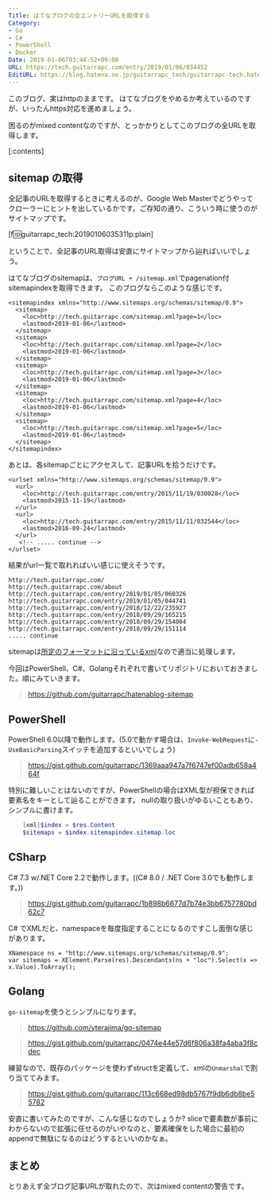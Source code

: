 ```yaml
---
Title: はてなブログの全エントリーURLを取得する
Category:
- Go
- C#
- PowerShell
- Docker
Date: 2019-01-06T03:44:52+09:00
URL: https://tech.guitarrapc.com/entry/2019/01/06/034452
EditURL: https://blog.hatena.ne.jp/guitarrapc_tech/guitarrapc-tech.hatenablog.com/atom/entry/10257846132698463031
---
```


このブログ、実はhttpのままです。
はてなブログをやめるか考えているのですが、いったんhttps対応を進めましょう。

困るのがmixed contentなのですが、とっかかりとしてこのブログの全URLを取得します。


[:contents]

## sitemap の取得

全記事のURLを取得するときに考えるのが、Google Web Masterでどうやってクローラーにヒントを出しているかです。ご存知の通り、こういう時に使うのがサイトマップです。

[f:id:guitarrapc_tech:20190106035311p:plain]

ということで、全記事のURL取得は安直にサイトマップから辿ればいいでしょう。

はてなブログのsitemapは、`ブログURL + /sitemap.xml`でpagenation付sitemapindexを取得できます。
このブログならこのような感じです。

```
<sitemapindex xmlns="http://www.sitemaps.org/schemas/sitemap/0.9">
  <sitemap>
    <loc>http://tech.guitarrapc.com/sitemap.xml?page=1</loc>
    <lastmod>2019-01-06</lastmod>
  </sitemap>
  <sitemap>
    <loc>http://tech.guitarrapc.com/sitemap.xml?page=2</loc>
    <lastmod>2019-01-06</lastmod>
  </sitemap>
  <sitemap>
    <loc>http://tech.guitarrapc.com/sitemap.xml?page=3</loc>
    <lastmod>2019-01-06</lastmod>
  </sitemap>
  <sitemap>
    <loc>http://tech.guitarrapc.com/sitemap.xml?page=4</loc>
    <lastmod>2019-01-06</lastmod>
  </sitemap>
  <sitemap>
    <loc>http://tech.guitarrapc.com/sitemap.xml?page=5</loc>
    <lastmod>2019-01-06</lastmod>
  </sitemap>
</sitemapindex>
```

あとは、各sitemapごとにアクセスして、記事URLを拾うだけです。

```
<urlset xmlns="http://www.sitemaps.org/schemas/sitemap/0.9">
  <url>
    <loc>http://tech.guitarrapc.com/entry/2015/11/19/030028</loc>
    <lastmod>2015-11-19</lastmod>
  </url>
  <url>
    <loc>http://tech.guitarrapc.com/entry/2015/11/11/032544</loc>
    <lastmod>2016-09-24</lastmod>
  </url>
   <!-- ..... continue -->
</urlset>
```

結果がurl一覧で取れればいい感じに使えそうです。

```
http://tech.guitarrapc.com/
http://tech.guitarrapc.com/about
http://tech.guitarrapc.com/entry/2019/01/05/060326
http://tech.guitarrapc.com/entry/2019/01/05/044741
http://tech.guitarrapc.com/entry/2018/12/22/235927
http://tech.guitarrapc.com/entry/2018/09/29/165215
http://tech.guitarrapc.com/entry/2018/09/29/154004
http://tech.guitarrapc.com/entry/2018/09/29/151114
..... continue
```

sitemapは[所定のフォーマットに沿っているxml](https://www.sitemaps.org/ja/protocol.html)なので適当に処理します。

今回はPowerShell、C#、Golangそれぞれで書いてリポジトリにおいておきました。順にみていきます。

> https://github.com/guitarrapc/hatenablog-sitemap

## PowerShell

PowerShell 6.0以降で動作します。(5.0で動かす場合は、`Invoke-WebRequest`に`-UseBasicParsing`スイッチを追加するといいでしょう)

> https://gist.github.com/guitarrapc/1369aaa947a7f6747ef00adb658a464f


特別に難しいことはないのですが、PowerShellの場合はXML型が担保できれば要素名をキーとして辿ることができます。
nullの取り扱いがゆるいこともあり、シンプルに書けます。

```ps1
    [xml]$index = $res.Content
    $sitemaps = $index.sitemapindex.sitemap.loc
```

## CSharp

C# 7.3 w/.NET Core 2.2で動作します。((C# 8.0 / .NET Core 3.0でも動作します。))

> https://gist.github.com/guitarrapc/1b898b6677d7b74e3bb6757780bd62c7

C# でXMLだと、namespaceを毎度指定することになるのですこし面倒な感じがあります。

```
XNamespace ns = "http://www.sitemaps.org/schemas/sitemap/0.9";
var sitemaps = XElement.Parse(res).Descendants(ns + "loc").Select(x => x.Value).ToArray();
```

## Golang

`go-sitemap`を使うとシンプルになります。

> https://github.com/yterajima/go-sitemap

> https://gist.github.com/guitarrapc/0474e44e57d6f806a38fa4aba3f8cdec


練習なので、既存のパッケージを使わずstructを定義して、xmlの`Unmarshal`で割り当ててみます。

> https://gist.github.com/guitarrapc/113c668ed98db5767f9db6db8be55782

安直に書いてみたのですが、こんな感じなのでしょうか?
sliceで要素数が事前にわからないので拡張に任せるのがいやなのと、要素確保をした場合に最初のappendで無駄になるのはどうするといいのかなぁ。

## まとめ

とりあえず全ブログ記事URLが取れたので、次はmixed contentの警告です。
